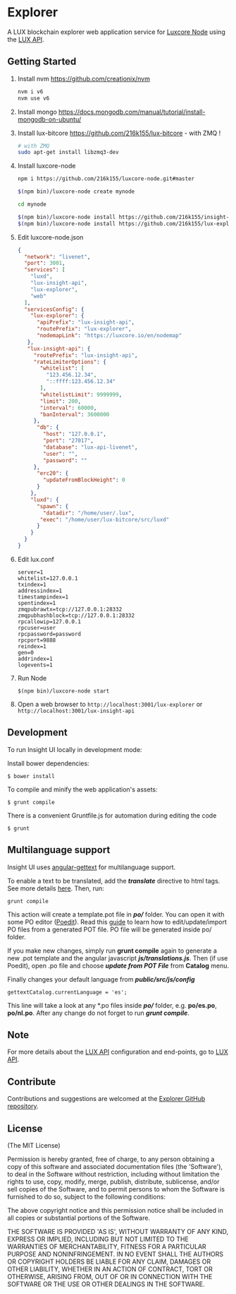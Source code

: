 # Explorer

A LUX blockchain explorer web application service for [Luxcore Node](https://github.com/216k155/luxcore-node) using the [LUX API](https://github.com/216k155/insight-api).


## Getting Started

1. Install nvm https://github.com/creationix/nvm  

    ```bash
    nvm i v6
    nvm use v6
    ```  
2. Install mongo https://docs.mongodb.com/manual/tutorial/install-mongodb-on-ubuntu/  

3. Install lux-bitcore https://github.com/216k155/lux-bitcore - with ZMQ !

    ```bash
    # with ZMQ
    sudo apt-get install libzmq3-dev 
    ```  
4. Install luxcore-node

    ```bash
    npm i https://github.com/216k155/luxcore-node.git#master

    $(npm bin)/luxcore-node create mynode

    cd mynode

    $(npm bin)/luxcore-node install https://github.com/216k155/insight-api.git#master
    $(npm bin)/luxcore-node install https://github.com/216k155/lux-explorer.git#master
    ```  
5. Edit luxcore-node.json

    ```json
    {
      "network": "livenet",
      "port": 3001,
      "services": [
        "luxd",
        "lux-insight-api",
        "lux-explorer",
        "web"
      ],
      "servicesConfig": {
        "lux-explorer": {
          "apiPrefix": "lux-insight-api",
          "routePrefix": "lux-explorer",
          "nodemapLink": "https://luxcore.io/en/nodemap"
       },
       "lux-insight-api": {
         "routePrefix": "lux-insight-api",
         "rateLimiterOptions": {
           "whitelist": [
             "123.456.12.34",
             "::ffff:123.456.12.34"
           ],
           "whitelistLimit": 9999999,
           "limit": 200,
           "interval": 60000,
           "banInterval": 3600000
         },
          "db": {
            "host": "127.0.0.1",
            "port": "27017",
            "database": "lux-api-livenet",
            "user": "",
            "password": ""
         },
          "erc20": {
            "updateFromBlockHeight": 0
          }
        },
        "luxd": {
          "spawn": {
            "datadir": "/home/user/.lux",
           "exec": "/home/user/lux-bitcore/src/luxd"
          }
        }
      }
    }

    ```  
6. Edit lux.conf

    ```
    server=1
    whitelist=127.0.0.1
    txindex=1
    addressindex=1
    timestampindex=1
    spentindex=1
    zmqpubrawtx=tcp://127.0.0.1:28332
    zmqpubhashblock=tcp://127.0.0.1:28332
    rpcallowip=127.0.0.1
    rpcuser=user
    rpcpassword=password
    rpcport=9888
    reindex=1
    gen=0
    addrindex=1
    logevents=1
    ```  
7. Run Node  

    ```
    $(npm bin)/luxcore-node start
    ```  

8. Open a web browser to `http://localhost:3001/lux-explorer` or `http://localhost:3001/lux-insight-api`

## Development

To run Insight UI locally in development mode:

Install bower dependencies:

```
$ bower install
```

To compile and minify the web application's assets:

```
$ grunt compile
```

There is a convenient Gruntfile.js for automation during editing the code

```
$ grunt
```

## Multilanguage support

Insight UI uses [angular-gettext](http://angular-gettext.rocketeer.be) for multilanguage support.

To enable a text to be translated, add the ***translate*** directive to html tags. See more details [here](http://angular-gettext.rocketeer.be/dev-guide/annotate/). Then, run:

```
grunt compile
```

This action will create a template.pot file in ***po/*** folder. You can open it with some PO editor ([Poedit](http://poedit.net)). Read this [guide](http://angular-gettext.rocketeer.be/dev-guide/translate/) to learn how to edit/update/import PO files from a generated POT file. PO file will be generated inside po/ folder.

If you make new changes, simply run **grunt compile** again to generate a new .pot template and the angular javascript ***js/translations.js***. Then (if use Poedit), open .po file and choose ***update from POT File*** from **Catalog** menu.

Finally changes your default language from ***public/src/js/config***

```
gettextCatalog.currentLanguage = 'es';
```

This line will take a look at any *.po files inside ***po/*** folder, e.g.
**po/es.po**, **po/nl.po**. After any change do not forget to run ***grunt
compile***.


## Note

For more details about the [LUX API](https://github.com/216k155/insight-api) configuration and end-points, go to [LUX API](https://github.com/216k155/insight-api).

## Contribute

Contributions and suggestions are welcomed at the [Explorer GitHub repository](https://github.com/216k155/lux-explorer).


## License
(The MIT License)

Permission is hereby granted, free of charge, to any person obtaining
a copy of this software and associated documentation files (the
'Software'), to deal in the Software without restriction, including
without limitation the rights to use, copy, modify, merge, publish,
distribute, sublicense, and/or sell copies of the Software, and to
permit persons to whom the Software is furnished to do so, subject to
the following conditions:

The above copyright notice and this permission notice shall be
included in all copies or substantial portions of the Software.

THE SOFTWARE IS PROVIDED 'AS IS', WITHOUT WARRANTY OF ANY KIND,
EXPRESS OR IMPLIED, INCLUDING BUT NOT LIMITED TO THE WARRANTIES OF
MERCHANTABILITY, FITNESS FOR A PARTICULAR PURPOSE AND NONINFRINGEMENT.
IN NO EVENT SHALL THE AUTHORS OR COPYRIGHT HOLDERS BE LIABLE FOR ANY
CLAIM, DAMAGES OR OTHER LIABILITY, WHETHER IN AN ACTION OF CONTRACT,
TORT OR OTHERWISE, ARISING FROM, OUT OF OR IN CONNECTION WITH THE
SOFTWARE OR THE USE OR OTHER DEALINGS IN THE SOFTWARE.
